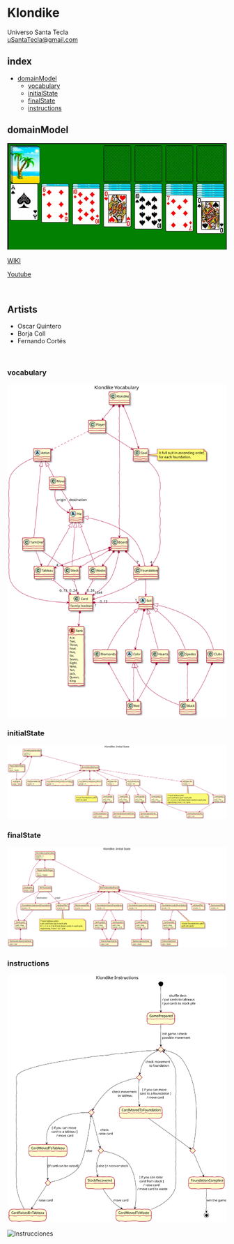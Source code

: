 # Klondike
Universo Santa Tecla  
[uSantaTecla@gmail.com](mailto:uSantaTecla@gmail.com)  

## index

* [domainModel](#domainModel)  
    * [vocabulary](#vocabulary)  
    * [initialState](#initialState)  
    * [finalState](#finalState)
    * [instructions](#instructions)  

## domainModel  
  
![klondike](../game-klondike/docs/images/klondike.png)  

[WIKI](https://es.wikipedia.org/wiki/Solitario_de_cartas)

[Youtube](https://www.youtube.com/watch?v=yjgQXcFVBQY)

<br>


## Artists
* Oscar Quintero
* Borja Coll
* Fernando Cortés

<br>

### vocabulary

![Vocabulario](./docs/images/klondike--vocabulary.svg)  
  
### initialState  
  
![Estado_inicial](./docs/images/klondike--initial-state.svg)  
  
### finalState 

![Estado_final](./docs/images/klondike--final-state.svg)  
  
### instructions  
  
![Instrucciones](./docs/images/klondike--instructions.svg)  
  
![Instrucciones]()  
  
